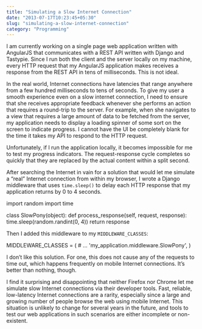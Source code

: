 ```yaml
---
title: "Simulating a Slow Internet Connection"
date: "2013-07-17T10:23:45+05:30"
slug: "simulating-a-slow-internet-connection"
category: "Programming"
---
```


I am currently working on a single page web application written with AngularJS that communicates with a REST API written with Django and Tastypie. Since I run both the client and the server locally on my machine, every HTTP request that my AngularJS application makes receives a response from the REST API in tens of milliseconds. This is not ideal.

In the real world, Internet connections have latencies that range anywhere from a few hundred milliseconds to tens of seconds. To give my user a smooth experience even on a slow internet connection, I need to ensure that she receives appropriate feedback whenever she performs an action that requires a round-trip to the server. For example, when she navigates to a view that requires a large amount of data to be fetched from the server, my application needs to display a loading spinner of some sort on the screen to indicate progress. I cannot have the UI be completely blank for the time it takes my API to respond to the HTTP request.

Unfortunately, if I run the application locally, it becomes impossible for me to test my progress indicators. The request-response cycle completes so quickly that they are replaced by the actual content within a split second.

After searching the Internet in vain for a solution that would let me simulate a “real” Internet connection from within my browser, I wrote a Django middleware that uses `time.sleep()` to delay each HTTP response that my application returns by 0 to 4 seconds.

import random
import time

class SlowPony(object):
    def process\_response(self, request, response):
        time.sleep(random.randint(0, 4))
        return response

Then I added this middleware to my `MIDDLEWARE_CLASSES`:

MIDDLEWARE\_CLASSES = (
    # …
    'my\_application.middleware.SlowPony',
)

I don’t like this solution. For one, this does not cause any of the requests to time out, which happens frequently on mobile Internet connections. It’s better than nothing, though.

I find it surprising and disappointing that neither Firefox nor Chrome let me simulate slow Internet connections via their developer tools. Fast, reliable, low-latency Internet connections are a rarity, especially since a large and growing number of people browse the web using mobile Internet. This situation is unlikely to change for several years in the future, and tools to test our web applications in such scenarios are either incomplete or non-existent.